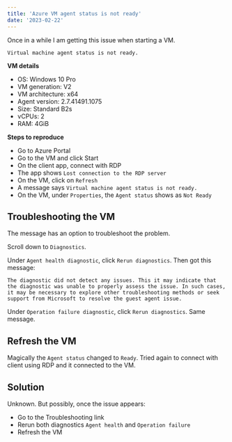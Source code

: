 ```yaml
---
title: 'Azure VM agent status is not ready'
date: '2023-02-22'
---
```


Once in a while I am getting this issue when starting a VM.

    Virtual machine agent status is not ready.

**VM details**

* OS: Windows 10 Pro
* VM generation: V2
* VM architecture: x64
* Agent version: 2.7.41491.1075
* Size: Standard B2s
* vCPUs: 2
* RAM: 4GiB
  
**Steps to reproduce**

* Go to Azure Portal
* Go to the VM and click Start
* On the client app, connect with RDP
* The app shows `Lost connection to the RDP server`
* On the VM, click on `Refresh`
* A message says `Virtual machine agent status is not ready.`
* On the VM, under `Properties`, the `Agent status` shows as `Not Ready`

## Troubleshooting the VM

The message has an option to troubleshoot the problem.

Scroll down to `Diagnostics`.

Under `Agent health diagnostic`, click `Rerun diagnostics`. Then got this message:

    The diagnostic did not detect any issues. This it may indicate that the diagnostic was unable to properly assess the issue. In such cases, it may be necessary to explore other troubleshooting methods or seek support from Microsoft to resolve the guest agent issue.

Under `Operation failure diagnostic`, click `Rerun diagnostics`. Same message.

## Refresh the VM

Magically the `Agent status` changed to `Ready`. Tried again to connect with client using RDP and it connected to the VM.

## Solution

Unknown. But possibly, once the issue appears:

* Go to the Troubleshooting link
* Rerun both diagnostics `Agent health` and `Operation failure`
* Refresh the VM